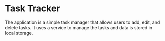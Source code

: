# Task Tracker
The application is a simple task manager that allows users to add, edit, and delete tasks. It uses a service to manage the tasks and data is stored in local storage.
